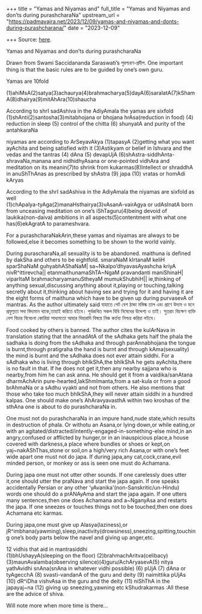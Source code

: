 +++
title = "Yamas and Niyamas and"
full_title = "Yamas and Niyamas and don’ts during purashcharaNa"
upstream_url = "https://padmavajra.net/2023/12/09/yamas-and-niyamas-and-donts-during-purashcharana/"
date = "2023-12-09"

+++
Source: [here](https://padmavajra.net/2023/12/09/yamas-and-niyamas-and-donts-during-purashcharana/).

Yamas and Niyamas and don’ts during purashcharaNa

Drawn from Swami Saccidananda Saraswati’s পুরশ্চরণ-প্রদীপ. One important thing is that the basic rules are to be guided by one’s own guru.

Yamas are 10fold

(1)ahiMsA(2)satya(3)achaurya(4)brahmacharya(5)dayA(6)saralatA(7)kShamA(8)dhairya(9)mitAhAra(10)shaucha

According to shrI sadAshiva in the AdiyAmala the yamas are sixfold (1)shAnti(2)santosha(3)mitabhojana or bhojana hrAsa(reduction in food) (4) reduction in sleep (5) control of the chitta (6) shunyatA and purity of the antahkaraNa

niyamas are according to ArSeyavAkya (1)tapasyA (2)getting what you want ayAchita and being satisfied with it (3)Astikyam or belief in Ishvara and the vedas and the tantras (4) dAna (5) devapUjA (6)shAstra-siddhAnta-shravaNa,manana and nidhidhyAsana or one-pointed vidhAra and meditation on its meanin(7)to shrink from kukarmas(8)Intellect or shraddhA in anuShThAnas as prescribed by shAstra (9) japa (10) vratas or homAdi kAryas

According to the shrI sadAshiva in the AdiyAmala the niyamas are sixfold as well  
(1)chApalya-tyAga(2)manaHsthairya(3)vAsanA-vairAgya or udAsInatA born from unceasing meditation on one’s iShTaguru(4)being devoid of laukika(non-daiva) ambitions in all aspects(5)contentment with what one has(6)ekAgratA to parameshvara.

For a purashcharaNakArin,these yamas and niyamas are always to be followed,else it becomes something to be shown to the world vainly.

During purascharaNa,all sexuality is to be abandoned. maithuna is defined by dakSha and others to be eightfold. smaraNaM kIrtanaM keliH sparShaNaM guhyabhAShaNaM\| sa~Nkalpo’dhyavasAyashcha kriyA nivR^ittirevcha\|\| etanmaithunamaShTA~NgaM pravandanti maniShinaH\| viparItaM brahmacharyamanuStheyaM mumukShubhiH\|\| ie,thinking of anything sexual,discussing anything about it,playing or touching,talking secretly about it,thinking about having sex and trying for it and having it are the eight forms of maithuna which have to be given up during purvasevA of mantras. As the author ultimately said যাহাতে পেট বেশ ঠান্ডা মস্তিষ্ক তাল এবং প্রাণে উদ্যম ও মনে প্রফুল্লতা সদা বিদ্যমান থাকে,তাহাই করিতে হইবে। পূর্বকথিত সকল বিধি নিষেধের উদ্দেশ্য ও তাই। সুতরাং বিচক্ষণ ব্যক্তি বেশ বিচার বিবেচনা কোরিয়া সাধ্যমতো আহার বিহারাদি বিষয়ে নিজ কর্তব্য নিশ্চয় করিয়া লইবে।

Food cooked by others is banned. The author cites the kulArNava in translation stating that the annadAtA of the sAdhaka gets half the phala the sadhaka is doing from the sAdhaka and through parAnnabhojana the tongue is burnt,through pratigraha the hand is burnt and through kAma(sexuality) the mind is burnt and the sAdhaka does not ever attain siddhi. For a sAdhaka who is living through bhIkShA,the bhIkShA he gets ayAchita,there is no fault in that. If he does not get it,then any nearby sajjana who is nearby,from him he can ask anna. He should get it from a vaidika/sanAtana dharmAchArin pure-hearted,lakShmImanta,from a sat-kula or from a good brAhmaNa or a sAdhu vyakti and not from others. He also mentions that those who take too much bhIkShA,they will never attain siddhi in a hundred kalpas. One should make one’s AhAravyavasthA within two kroshas of the sthAna one is about to do purashcharaNa in.

One must not do purashcharaNa in an impure hand,nude state,which results in destruction of phala. Or withotu an Asana,or lying down,or while eating,or with an agitated/distracted/intently-engaged-in-something-else mind,in an angry,confused or afflicted by hunger,or in an inauspicious place,a house covered with darkness,a place where bundles or shoes or kept,on yaj~nakAShThas,stone or soil,on a high/very rich Asana,or with one’s feet wide apart one must not do japa. If during japa,any cat,cock,crane,evil minded person, or monkey or ass is seen one must do Achamana.

During japa one must not utter other sounds. If one carelessly does utter it,one should utter the praNava and start the japa again. If one speaks accidentally Persian or any other ‘yAvanika'(non-Sanskritic/un-Hindu) words one should do a prANAyAma and start the japa again. If one utters many sentences,then one does Achamana and a~NganyAsa and restarts the japa. If one sneezes or touches things not to be touched,then one does Achamana etc karmas.

During japa,one must give up Alasya(laziness),or jR^imbhana(yawming),sleep,inactivity(drowsiness),sneezing,spitting,touching one’s body parts below the navel and giving up anger,etc.

12 vidhis that aid in mantrasiddhi  
(1)bhUshayyA(sleeping on the floor) (2)brahmachAritva(celibacy) (3)maunAvalamba(observing silence)(4)guru/AchAryasevA(5) nitya yathAvidhi snAna(snAna in whatever vidhi possible) (6) pUjA (7) dAna or tyAgecchA (8) svasti-vandanA of the guru and deity (9) naimittika pUjAs (10) dR^iDha vishvAsa in the guru and the deity (11) niShThA in the japayaj~na (12) giving up sneezing,yawning etc kShudrakarmas :All these are the advice of shiva.

Will note more when more time is there…

